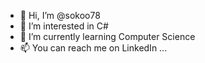 - 👋 Hi, I’m @sokoo78
- 👀 I’m interested in C#
- 🌱 I’m currently learning Computer Science
- 📫 You can reach me on LinkedIn ...
